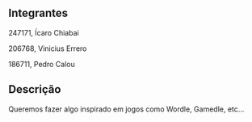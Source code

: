 ## Integrantes

247171, Ícaro Chiabai

206768, Vinicius Errero

186711, Pedro Calou

## Descrição

Queremos fazer algo inspirado em jogos como Wordle, Gamedle, etc...
